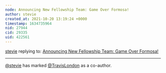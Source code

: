 ```yaml
---
node: Announcing New Fellowship Team: Game Over Formosa! 
author: stevie
created_at: 2021-10-20 13:19:24 +0000
timestamp: 1634735964
nid: 27944
cid: 29335
uid: 422561
---
```




[stevie](../profile/stevie) replying to: [Announcing New Fellowship Team: Game Over Formosa! ](../notes/stevie/10-19-2021/announcing-new-fellowship-team-game-over-formosa)

----
 [@stevie](/profile/stevie) has marked [@TravisLondon](/profile/TravisLondon) as a co-author. 